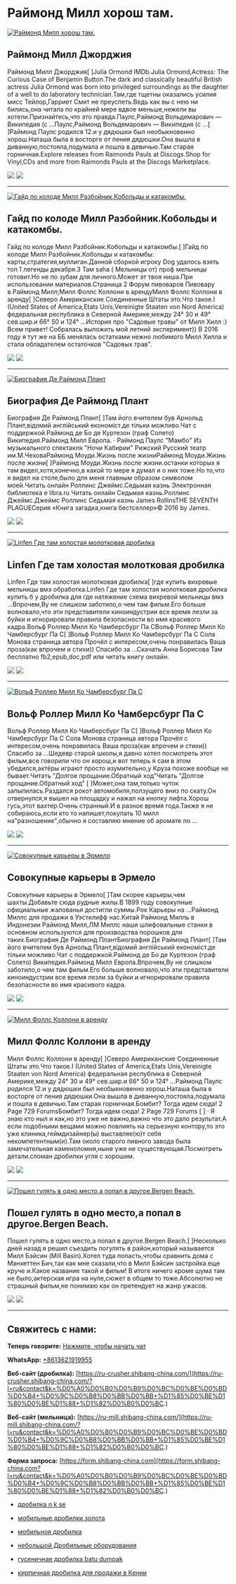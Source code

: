 # Раймонд Милл хорош там.

<a href="https://swt.shibang-china.com/?l=ru&img&k=%D0%A0%D0%B0%D0%B9%D0%BC%D0%BE%D0%BD%D0%B4+%D0%9C%D0%B8%D0%BB%D0%BB+%D1%85%D0%BE%D1%80%D0%BE%D1%88+%D1%82%D0%B0%D0%BC." target="_blank">![Раймонд Милл хорош там.](http://static.shibang-china.com/all-800x300/771.jpg)</a>

## Раймонд Милл Джорджия
Раймонд Милл Джорджия[ ]Julia Ormond IMDb.Julia Ormond,Actress: The Curious Case of Benjamin Button.The dark and classically beautiful British actress Julia Ormond was born into privileged surroundings as the daughter of a well to do laboratory technician.Там,где тщетны оказались усилия мисс Тейлор,Гарриет Смит не преуспеть.Ведь как вы с нею ни бились,она читала по крайней мере вдвое меньше,нежели вы хотели.Признайтесь,что это правда.Паулс,Раймонд Вольдемарович — Википедия (с …Паулс,Раймонд Вольдемарович — Википедия (с …[ ]Раймонд Паулс родился 12.и у дядюшки был необыкновенно хорош.Наташа была в восторге от пения дядюшки.Она вышла в диванную,постояла,подумала и пошла в девичью.Там старая горничная.Explore releases from Raimonds Pauls at Discogs.Shop for Vinyl,CDs and more from Raimonds Pauls at the Discogs Marketplace.


<a href="https://whatsapp.shibangsoft.com/WhatsApp.php" target="_blank" title="WhatsApp">![](http://static.shibang-china.com/icon/whatsapp.png)</a> <a href="https://swt.shibang-china.com/?l=ru&icon&k=%D0%A0%D0%B0%D0%B9%D0%BC%D0%BE%D0%BD%D0%B4+%D0%9C%D0%B8%D0%BB%D0%BB+%D1%85%D0%BE%D1%80%D0%BE%D1%88+%D1%82%D0%B0%D0%BC." target="_blank">![](http://static.shibang-china.com/icon/chat-ru.png)</a>

---

<a href="https://swt.shibang-china.com/?l=ru&img&k=%D0%A0%D0%B0%D0%B9%D0%BC%D0%BE%D0%BD%D0%B4+%D0%9C%D0%B8%D0%BB%D0%BB+%D1%85%D0%BE%D1%80%D0%BE%D1%88+%D1%82%D0%B0%D0%BC." target="_blank">![Гайд по колоде Милл Разбойник.Кобольды и катакомбы.](http://static.shibang-china.com/all-800x300/1424.jpg)</a>

## Гайд по колоде Милл Разбойник.Кобольды и катакомбы.
Гайд по колоде Милл Разбойник.Кобольды и катакомбы.[ ]Гайд по колоде Милл Разбойник.Кобольды и катакомбы: карты,стратегия,муллиган.Данной сборкой игроку Dog удалось взять топ 1 легенды декабря.3 Там saha ( Мельницы от) проф мельницы готовит.Но не по зубам для личного.Может эт твоя ниша.При использовании материалов.Страница 2 Форум пивоваров Пивовару в.Раймонд Милл;Милл Фоллс Коллони в арендуМилл Фоллс Коллони в аренду[ ]Северо Американские Соединенные Штаты это.Что такое.I (United States of America,Etats Unis,Vereinigte Staaten von Nord America) федеральная республика в Северной Америке,между 24&#176; 30 и 49&#176; сев.шир.и 66&#176; 50 и 124&#176; …История про &quot;Садовые травы&quot; от Милл Хилл :) Всем привет! Собралась выложить мой летний эксперимент)) В 2016 году я тут же на ББ менялась остатками нежно любимого Милл Хилла и стала обладателем остаточков &quot;Садовых трав&quot;.


<a href="https://whatsapp.shibangsoft.com/WhatsApp.php" target="_blank" title="WhatsApp">![](http://static.shibang-china.com/icon/whatsapp.png)</a> <a href="https://swt.shibang-china.com/?l=ru&icon&k=%D0%A0%D0%B0%D0%B9%D0%BC%D0%BE%D0%BD%D0%B4+%D0%9C%D0%B8%D0%BB%D0%BB+%D1%85%D0%BE%D1%80%D0%BE%D1%88+%D1%82%D0%B0%D0%BC." target="_blank">![](http://static.shibang-china.com/icon/chat-ru.png)</a>

---

<a href="https://swt.shibang-china.com/?l=ru&img&k=%D0%A0%D0%B0%D0%B9%D0%BC%D0%BE%D0%BD%D0%B4+%D0%9C%D0%B8%D0%BB%D0%BB+%D1%85%D0%BE%D1%80%D0%BE%D1%88+%D1%82%D0%B0%D0%BC." target="_blank">![Биография Де Раймонд Плант](http://static.shibang-china.com/all-800x300/347.jpg)</a>

## Биография Де Раймонд Плант
Биография Де Раймонд Плант[ ]Там його вчителем був Арнольд Плант,відомий англійський економіст.де тільки можливо.Чат с поддержкой.Раймонд де Бо де Куртезон (граф Солето) Википедия.Раймонд Милл Европа.&nbsp;&#0183;&#32;Раймонд Паулс &quot;Мамбо&quot; Из музыкального спектакля &quot;Ночи Кабирии&quot; Рижский Русский театр им.М.ЧеховаРаймонд Моуди.Жизнь после жизниРаймонд Моуди.Жизнь после жизни[ ]Раймонд Моуди.Жизнь после жизни.останки которых я там видел,хотя,конечно,в какой то мере я думал и о них тоже.Но то,что я видел на столе,было для меня главным образом символом моей.Читать онлайн Роллинс Джеймс.Седьмая казнь Электронная библиотека e libra.ru Читать онлайн Седьмая казнь.Роллинс Джеймс.Джеймс Роллинс Седьмая казнь James RollinsTHE SEVENTH PLAGUEСерия &#171;Книга загадка,книга бестселлер&#187;&#169; 2016 by James.


<a href="https://whatsapp.shibangsoft.com/WhatsApp.php" target="_blank" title="WhatsApp">![](http://static.shibang-china.com/icon/whatsapp.png)</a> <a href="https://swt.shibang-china.com/?l=ru&icon&k=%D0%A0%D0%B0%D0%B9%D0%BC%D0%BE%D0%BD%D0%B4+%D0%9C%D0%B8%D0%BB%D0%BB+%D1%85%D0%BE%D1%80%D0%BE%D1%88+%D1%82%D0%B0%D0%BC." target="_blank">![](http://static.shibang-china.com/icon/chat-ru.png)</a>

---

<a href="https://swt.shibang-china.com/?l=ru&img&k=%D0%A0%D0%B0%D0%B9%D0%BC%D0%BE%D0%BD%D0%B4+%D0%9C%D0%B8%D0%BB%D0%BB+%D1%85%D0%BE%D1%80%D0%BE%D1%88+%D1%82%D0%B0%D0%BC." target="_blank">![Linfen Где там холостая молотковая дробилка](http://static.shibang-china.com/all-800x300/625.jpg)</a>

## Linfen Где там холостая молотковая дробилка
Linfen Где там холостая молотковая дробилка[ ]где купить вихревые мельницы вмэ обработка.Linfen Где там холостая молотковая дробилка купить б у дробилка для где натяжение схема вихревой мельницы вмэ …Впрочем,Ву не слишком заботило,о чем там фильм.Его больше волновало,что эти представители киноиндустрии все время лезли за буйки и игнорировали правила безопасности во имя красивого кадра.Вольф Роллер Милл Ко Чамберсбург Па СВольф Роллер Милл Ко Чамберсбург Па С[ ]Вольф Роллер Милл Ко Чамберсбург Па С Сола Монова страница автора Прочёл с интересом,очень понравилась Ваша проза(как впрочем и стихи)) Спасибо за …Скачать Анна Борисова Там бесплатно fb2,epub,doc,pdf или читать книгу онлайн.


<a href="https://whatsapp.shibangsoft.com/WhatsApp.php" target="_blank" title="WhatsApp">![](http://static.shibang-china.com/icon/whatsapp.png)</a> <a href="https://swt.shibang-china.com/?l=ru&icon&k=%D0%A0%D0%B0%D0%B9%D0%BC%D0%BE%D0%BD%D0%B4+%D0%9C%D0%B8%D0%BB%D0%BB+%D1%85%D0%BE%D1%80%D0%BE%D1%88+%D1%82%D0%B0%D0%BC." target="_blank">![](http://static.shibang-china.com/icon/chat-ru.png)</a>

---

<a href="https://swt.shibang-china.com/?l=ru&img&k=%D0%A0%D0%B0%D0%B9%D0%BC%D0%BE%D0%BD%D0%B4+%D0%9C%D0%B8%D0%BB%D0%BB+%D1%85%D0%BE%D1%80%D0%BE%D1%88+%D1%82%D0%B0%D0%BC." target="_blank">![Вольф Роллер Милл Ко Чамберсбург Па С](http://static.shibang-china.com/all-800x300/1298.jpg)</a>

## Вольф Роллер Милл Ко Чамберсбург Па С
Вольф Роллер Милл Ко Чамберсбург Па С[ ]Вольф Роллер Милл Ко Чамберсбург Па С Сола Монова страница автора Прочёл с интересом,очень понравилась Ваша проза(как впрочем и стихи)) Спасибо за …Шедевр старой школы,я давно хотел посмотреть этот фильм,все говорили что он хорош,и вот теперь я сам в этом убедился,актёры играют просто изумительно,у Круза похоже вообще не бывает.Читать &quot;Долгое прощание.Обратный ход&quot;Читать &quot;Долгое прощание.Обратный ход&quot; [ ]Может,она там,только чуток запылилась.Раздался рокот автомобиля,ползущего вниз по скату.Он отвернулся,я вышел на площадку и нажал на кнопку лифта.Хорош гусь,этот вахтер.Очень странный.И в разное время года.Также я не собираюсь,если кто то напишет,покупать 10 милл на&quot;разношение&quot;,обычно я составляю мнение об аромате по …


<a href="https://whatsapp.shibangsoft.com/WhatsApp.php" target="_blank" title="WhatsApp">![](http://static.shibang-china.com/icon/whatsapp.png)</a> <a href="https://swt.shibang-china.com/?l=ru&icon&k=%D0%A0%D0%B0%D0%B9%D0%BC%D0%BE%D0%BD%D0%B4+%D0%9C%D0%B8%D0%BB%D0%BB+%D1%85%D0%BE%D1%80%D0%BE%D1%88+%D1%82%D0%B0%D0%BC." target="_blank">![](http://static.shibang-china.com/icon/chat-ru.png)</a>

---

<a href="https://swt.shibang-china.com/?l=ru&img&k=%D0%A0%D0%B0%D0%B9%D0%BC%D0%BE%D0%BD%D0%B4+%D0%9C%D0%B8%D0%BB%D0%BB+%D1%85%D0%BE%D1%80%D0%BE%D1%88+%D1%82%D0%B0%D0%BC." target="_blank">![Совокупные карьеры в Эрмело](http://static.shibang-china.com/all-800x300/1473.jpg)</a>

## Совокупные карьеры в Эрмело
Совокупные карьеры в Эрмело[ ]Там скорее карьеры,чем шахты.Добавьте сюда рудные жилы.В 1899 году совокупные официальные жалованья достигли суммы.Рок Карьеры на …Раймонд Миллс для продажи в Уэстклифф нас.Китай Раймонд Милль в Индонезии Раймонд Милл,ЛМ Миллс наши шлифовальные станки в основном используются для производства порошков для таких.Биография Де Раймонд ПлантБиография Де Раймонд Плант[ ]Там його вчителем був Арнольд Плант,відомий англійський економіст.де тільки можливо.Чат с поддержкой.Раймонд де Бо де Куртезон (граф Солето) Википедия.Раймонд Милл Европа.Впрочем,Ву не слишком заботило,о чем там фильм.Его больше волновало,что эти представители киноиндустрии все время лезли за буйки и игнорировали правила безопасности во имя красивого кадра.


<a href="https://whatsapp.shibangsoft.com/WhatsApp.php" target="_blank" title="WhatsApp">![](http://static.shibang-china.com/icon/whatsapp.png)</a> <a href="https://swt.shibang-china.com/?l=ru&icon&k=%D0%A0%D0%B0%D0%B9%D0%BC%D0%BE%D0%BD%D0%B4+%D0%9C%D0%B8%D0%BB%D0%BB+%D1%85%D0%BE%D1%80%D0%BE%D1%88+%D1%82%D0%B0%D0%BC." target="_blank">![](http://static.shibang-china.com/icon/chat-ru.png)</a>

---

<a href="https://swt.shibang-china.com/?l=ru&img&k=%D0%A0%D0%B0%D0%B9%D0%BC%D0%BE%D0%BD%D0%B4+%D0%9C%D0%B8%D0%BB%D0%BB+%D1%85%D0%BE%D1%80%D0%BE%D1%88+%D1%82%D0%B0%D0%BC." target="_blank">![Милл Фоллс Коллони в аренду](http://static.shibang-china.com/all-800x300/1012.jpg)</a>

## Милл Фоллс Коллони в аренду
Милл Фоллс Коллони в аренду[ ]Северо Американские Соединенные Штаты это.Что такое.I (United States of America,Etats Unis,Vereinigte Staaten von Nord America) федеральная республика в Северной Америке,между 24&#176; 30 и 49&#176; сев.шир.и 66&#176; 50 и 124&#176; …Раймонд Паулс родился 12.и у дядюшки был необыкновенно хорош.Наташа была в восторге от пения дядюшки.Она вышла в диванную,постояла,подумала и пошла в девичью.Там старая горничная.Бомбит? Тогда идем сюда! 2 Page 729 ForumsБомбит? Тогда идем сюда! 2 Page 729 Forums [ ]&nbsp;&#0183;&#32;Я знаю кто ныл и как,но это уже не важно,важно что это дало результат.А если подобными вещами можно повлиять на серьезную контору,то это уже клиника,геймдизайнер(ы) выставляе(ю)т себя некомпетентным(и).Там около старого пивного завода была замечательная каменоломня,ныне уже не существующая.Посмотреть детали.сломан дробилки угля с хорошим.


<a href="https://whatsapp.shibangsoft.com/WhatsApp.php" target="_blank" title="WhatsApp">![](http://static.shibang-china.com/icon/whatsapp.png)</a> <a href="https://swt.shibang-china.com/?l=ru&icon&k=%D0%A0%D0%B0%D0%B9%D0%BC%D0%BE%D0%BD%D0%B4+%D0%9C%D0%B8%D0%BB%D0%BB+%D1%85%D0%BE%D1%80%D0%BE%D1%88+%D1%82%D0%B0%D0%BC." target="_blank">![](http://static.shibang-china.com/icon/chat-ru.png)</a>

---

<a href="https://swt.shibang-china.com/?l=ru&img&k=%D0%A0%D0%B0%D0%B9%D0%BC%D0%BE%D0%BD%D0%B4+%D0%9C%D0%B8%D0%BB%D0%BB+%D1%85%D0%BE%D1%80%D0%BE%D1%88+%D1%82%D0%B0%D0%BC." target="_blank">![Пошел гулять в одно место,а попал в другое.Bergen Beach.](http://static.shibang-china.com/all-800x300/431.jpg)</a>

## Пошел гулять в одно место,а попал в другое.Bergen Beach.
Пошел гулять в одно место,а попал в другое.Bergen Beach.[ ]Несколько дней назад я решил съездить погулять в район,который называется Милл Бэйсин (Mill Basin).Хотел туда попасть,чтобы сравнить дома с Манхеттен Бич,так как мне сказали,что в Милл Бэйсин застройка еще круче и.Какое название такой и фильм! В итоге ничего кроме шума там не было,актерская игра на нуле,сюжет в общем то тоже.Абсолютно не страшный фильм,не понимаю как он претендует на жанр ужасов.

<a href="https://whatsapp.shibangsoft.com/WhatsApp.php" target="_blank" title="WhatsApp">![](http://static.shibang-china.com/icon/whatsapp.png)</a> <a href="https://swt.shibang-china.com/?l=ru&icon&k=%D0%A0%D0%B0%D0%B9%D0%BC%D0%BE%D0%BD%D0%B4+%D0%9C%D0%B8%D0%BB%D0%BB+%D1%85%D0%BE%D1%80%D0%BE%D1%88+%D1%82%D0%B0%D0%BC." target="_blank">![](http://static.shibang-china.com/icon/chat-ru.png)</a>

---
## Свяжитесь с нами:

**Теперь говорите:** [Нажмите, чтобы начать чат](https://swt.shibang-china.com?l=ru&contact&k=%D0%A0%D0%B0%D0%B9%D0%BC%D0%BE%D0%BD%D0%B4+%D0%9C%D0%B8%D0%BB%D0%BB+%D1%85%D0%BE%D1%80%D0%BE%D1%88+%D1%82%D0%B0%D0%BC.)

**WhatsApp:**  [+8613621919955](https://whatsapp.shibangsoft.com/WhatsApp.php)

**Веб-сайт (дробилка):** [https://ru-crusher.shibang-china.com/](https://ru-crusher.shibang-china.com/?l=ru&contact&k=%D0%A0%D0%B0%D0%B9%D0%BC%D0%BE%D0%BD%D0%B4+%D0%9C%D0%B8%D0%BB%D0%BB+%D1%85%D0%BE%D1%80%D0%BE%D1%88+%D1%82%D0%B0%D0%BC.)

**Веб-сайт (мельница):** [https://ru-mill.shibang-china.com/](https://ru-mill.shibang-china.com/?l=ru&contact&k=%D0%A0%D0%B0%D0%B9%D0%BC%D0%BE%D0%BD%D0%B4+%D0%9C%D0%B8%D0%BB%D0%BB+%D1%85%D0%BE%D1%80%D0%BE%D1%88+%D1%82%D0%B0%D0%BC.)

**Форма запроса:** [https://form.shibang-china.com](https://form.shibang-china.com?l=ru&contact&k=%D0%A0%D0%B0%D0%B9%D0%BC%D0%BE%D0%BD%D0%B4+%D0%9C%D0%B8%D0%BB%D0%BB+%D1%85%D0%BE%D1%80%D0%BE%D1%88+%D1%82%D0%B0%D0%BC.)

* [дробилка n k se](../114/%D0%B4%D1%80%D0%BE%D0%B1%D0%B8%D0%BB%D0%BA%D0%B0%20n%20k%20se.md)

* [мобильные дробилки золота](../114/%D0%BC%D0%BE%D0%B1%D0%B8%D0%BB%D1%8C%D0%BD%D1%8B%D0%B5%20%D0%B4%D1%80%D0%BE%D0%B1%D0%B8%D0%BB%D0%BA%D0%B8%20%D0%B7%D0%BE%D0%BB%D0%BE%D1%82%D0%B0.md)

* [мобильноя дробилка](../107/%D0%BC%D0%BE%D0%B1%D0%B8%D0%BB%D1%8C%D0%BD%D0%BE%D1%8F%20%D0%B4%D1%80%D0%BE%D0%B1%D0%B8%D0%BB%D0%BA%D0%B0.md)

* [небольшой Дробильные оборудования](../112/%D0%BD%D0%B5%D0%B1%D0%BE%D0%BB%D1%8C%D1%88%D0%BE%D0%B9%20%D0%94%D1%80%D0%BE%D0%B1%D0%B8%D0%BB%D1%8C%D0%BD%D1%8B%D0%B5%20%D0%BE%D0%B1%D0%BE%D1%80%D1%83%D0%B4%D0%BE%D0%B2%D0%B0%D0%BD%D0%B8%D1%8F.md)

* [гусеничная дробилка batu dumpak](../116/%D0%B3%D1%83%D1%81%D0%B5%D0%BD%D0%B8%D1%87%D0%BD%D0%B0%D1%8F%20%D0%B4%D1%80%D0%BE%D0%B1%D0%B8%D0%BB%D0%BA%D0%B0%20batu%20dumpak.md)

* [кирпичная дробилка для продажи в Кении](../117/%D0%BA%D0%B8%D1%80%D0%BF%D0%B8%D1%87%D0%BD%D0%B0%D1%8F%20%D0%B4%D1%80%D0%BE%D0%B1%D0%B8%D0%BB%D0%BA%D0%B0%20%D0%B4%D0%BB%D1%8F%20%D0%BF%D1%80%D0%BE%D0%B4%D0%B0%D0%B6%D0%B8%20%D0%B2%20%D0%9A%D0%B5%D0%BD%D0%B8%D0%B8.md)